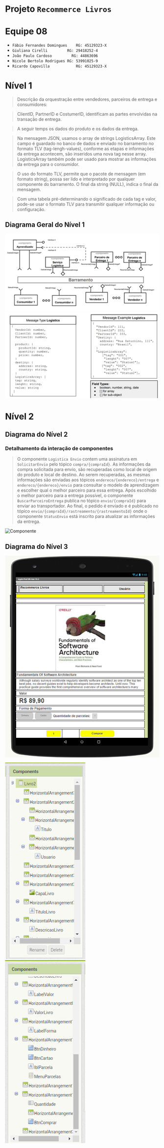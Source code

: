 # Projeto `Recommerce Livros`

# Equipe 08
* `Fábio Fernandes Domingues	RG: 45129323-X`
* `Giuliana Cirelli	        RG: 29418252-4`
* `João Paulo Cardoso	      RG: 44863696`
* `Nicole Bertolo Rodrigues	RG: 53991025-9`
* `Ricardo Capovilla	        RG: 45129323-X`

# Nível 1

>Descrição da orquestração entre vendedores, parceiros de entrega e consumidores:

>ClientID, PartnerID e CostumerID, identificam as partes envolvidas na transação de entrega.

>A seguir temps os dados do produto e os dados da entrega.

>Na mensagem JSON, usamos o array de strings LogisticsArray. Este campo é guardado no banco de dados e enviado no barramento no formato TLV (tag-lengh-values), conforme as etapas e informações da entrega acontecem, são inseridos uma nova tag nesse array. LogisticsArray também pode ser usado para mostrar as informações da entrega para o consumidor.

>O uso do formato TLV, permite que o pacote de mensagem (em formato string), possa ser lido e interpretado por qualquer componente do barramento. O final da string (NULL), indica o final da mensagem.

>Com uma tabela pré-determinando o significado de cada  tag e valor, pode-se usar o formato TLV para transmitir qualquer informação ou configuração. 


## Diagrama Geral do Nível 1

![Modelo de diagrama no nível 1](images/Nivel1.png)
![Modelo de diagrama no nível 1](images/Nivel1_2.png)

# Nível 2

## Diagrama do Nível 2

### Detalhamento da interação de componentes

> O componente `Logistica Envio` contem uma assinatura em `SolicitarEnvio` pelo tópico `compra/{compraId}`.
> As informações da compra solicitada para envio, são recuperadas como local de origem do produto e local de destino.
> Ao serem recuperadas, as mesmas informações são enviadas aos tópicos `endereco/{endereco}/entrega` e `endereco/{endereco}/envio` para consultar o modelo de aprendizagem e escolher qual o melhor parceiro para essa entrega.
> Após escolhido o melhor parceiro para a entrega possível, o componente `BuscarParceiroEntrega` publica no tópico `envio/{compraId}` para enviar ao transportador.
> Ao final, o pedido é enviado e é publicado no tópico `envio/{compraId}/rastreamento/{rastreamentoId}` onde o componente `StatusEnvio` está inscrito para atualizar as informações da entrega.

![Componente](Nivel2.png)

## Diagrama do Nível 3

![Captura de Tela do Protótipo](images/Interface.png)

![Modelo de diagrama no nível 2](images/Componentes1.png)
![Modelo de diagrama no nível 2](images/Componentes2.png)
